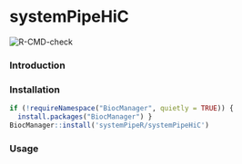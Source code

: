 # systemPipeHiC

<!-- badges: start -->
![R-CMD-check](https://github.com/systemPipeR/systemPipeHiC/workflows/R-CMD-check/badge.svg)
<!-- badges: end -->

### Introduction

### Installation
```r
if (!requireNamespace("BiocManager", quietly = TRUE)) {
  install.packages("BiocManager") }
BiocManager::install('systemPipeR/systemPipeHiC')
```

### Usage
